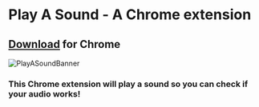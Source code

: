 # Play A Sound - A Chrome extension

## [Download](https://chrome.google.com/webstore/detail/play-a-sound/lophbbmejgjiindjndmnanmepnnokldm/) for Chrome

![PlayASoundBanner](https://github.com/virejdasani/PlayASound/blob/master/assets/storeAssets/promo-tiles/banner.png?raw=true)

### This Chrome extension will play a sound so you can check if your audio works!
